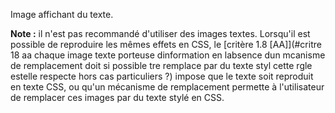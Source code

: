 Image affichant du texte.

**Note :** il n'est pas recommandé d'utiliser des images textes. Lorsqu'il est possible de reproduire les mêmes effets en CSS, le [critère 1.8 [AA]](#critre 18 aa chaque image texte porteuse dinformation en labsence dun mcanisme de remplacement doit si possible tre remplace par du texte styl cette rgle estelle respecte hors cas particuliers ?) impose que le texte soit reproduit en texte CSS, ou qu'un mécanisme de remplacement permette à l'utilisateur de remplacer ces images par du texte stylé en CSS.
